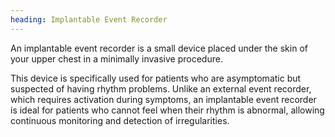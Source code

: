 ```yaml
---
heading: Implantable Event Recorder
---
```


An implantable event recorder is a small device placed under the skin of your upper chest in a minimally invasive procedure.

This device is specifically used for patients who are asymptomatic but suspected of having rhythm problems.
Unlike an external event recorder, which requires activation during symptoms, an implantable event recorder is ideal for patients who cannot feel when their rhythm is abnormal, allowing continuous monitoring and detection of irregularities.
